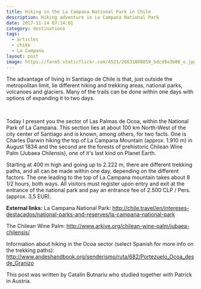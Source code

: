```yaml
---
title: Hiking in the La Campana National Park in Chile
description: Hiking adventure in La Campana National Park
date: 2017-11-14 07:14:01
category: destinations
tags:
  - articles
  - chike
  - La Campana
layout: post
image: https://farm5.staticflickr.com/4521/26631808859_bdcd9a3b00_o.jpg
---
```

The advantage of living in Santiago de Chile is that, just outside the metropolitan limit, lie different hiking and trekking areas, national parks, volcanoes and glaciers. Many of the trails can be done within one days with options of expanding it to two days.

<amp-img src="https://farm5.staticflickr.com/4572/38352412876_6778730920_o.jpg" width="1334" height="1000" alt="Hiking Chile National Park La Campana - Las Palmas de Ocoa Sector - Portezuelo de Ocoa" layout="responsive"></amp-img>
<br>
<!--more-->

Today I present you the sector of Las Palmas de Ocoa, within the National Park of La Campana. This section lies at about 100 km North-West of the city center of Santiago and is known, among others, for two facts. One is Charles Darwin hiking the top of La Campana Mountain (approx. 1.910 m) in August 1834 and the second are the forests of prehistoric Chilean Wine Palm (Jubaea Chilensis), one of it's last kind on Planet Earth.

<amp-img src="https://farm5.staticflickr.com/4521/26631808859_bdcd9a3b00_o.jpg" width="1000" height="1334" alt="Hiking Chile National Park La Campana - Las Palmas de Ocoa Sector - El Roble Mountain" layout="responsive"></amp-img>

Starting at 400 m high and going up to 2.222 m, there are different trekking paths, and all can be made within one day, depending on the different factors. The one leading to the top of La Campana mountain takes about 8 1/2 hours, both ways. All visitors must register upon entry and exit at the entrance of the national park and pay an entrance fee of 2.500 CLP / Pers. (approx. 3,5 EUR).

<amp-img src="https://farm5.staticflickr.com/4555/26631808959_6f3972afc0_o.jpg" width="1334" height="1000" alt="Hiking Chile National Park La Campana - Las Palmas de Ocoa Sector" layout="responsive"></amp-img>

**External links:**
La Campana National Park:
http://chile.travel/en/intereses-destacados/national-parks-and-reserves/la-campana-national-park<br>

The Chilean Wine Palm:
http://www.arkive.org/chilean-wine-palm/jubaea-chilensis/<br>

Information about hiking in the Ocoa sector (select Spanish for more info on the trekking paths):
http://www.andeshandbook.org/senderismo/ruta/682/Portezuelo_Ocoa_desde_Granizo<br>

<amp-img src="https://farm5.staticflickr.com/4555/26631808959_6f3972afc0_o.jpg" width="1334" height="1000" alt="Chilean Wine Palms" layout="responsive"></amp-img>

This post was written by Catalin Butnariu who studied together with Patrick in Austria.
